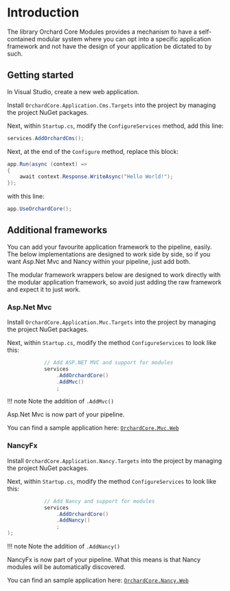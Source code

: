 # Introduction

The library Orchard Core Modules provides a mechanism to have a self-contained modular system where you can opt into a specific application framework and not have the design of your application be dictated to by such.

## Getting started

In Visual Studio, create a new web application.

Install `OrchardCore.Application.Cms.Targets` into the project by managing the project NuGet packages.

Next, within `Startup.cs`, modify the `ConfigureServices` method, add this line:

```csharp
services.AddOrchardCms();
```

Next, at the end of the `Configure` method, replace this block:

```csharp
app.Run(async (context) =>
{
    await context.Response.WriteAsync("Hello World!");
});
```

with this line:

```csharp
app.UseOrchardCore();
```

## Additional frameworks

You can add your favourite application framework to the pipeline, easily. The below implementations are designed to work side by side, so if you want Asp.Net Mvc and Nancy within your pipeline, just add both.

The modular framework wrappers below are designed to work directly with the modular application framework, so avoid just adding the raw framework and expect it to just work.

### Asp.Net Mvc

Install `OrchardCore.Application.Mvc.Targets` into the project by managing the project NuGet packages.

Next, within `Startup.cs`, modify the method `ConfigureServices` to look like this:

```csharp
            // Add ASP.NET MVC and support for modules
            services
                .AddOrchardCore()
                .AddMvc()
                ;
```

!!! note
    Note the addition of `.AddMvc()`

Asp.Net Mvc is now part of your pipeline.

You can find a sample application here: [`OrchardCore.Mvc.Web`](../../../OrchardCore.Mvc.Web/Startup.cs)

### NancyFx

Install `OrchardCore.Application.Nancy.Targets` into the project by managing the project NuGet packages.

Next, within `Startup.cs`, modify the method `ConfigureServices` to look like this:

```csharp
            // Add Nancy and support for modules
            services
                .AddOrchardCore()
                .AddNancy()
                ;
);
```

!!! note
    Note the addition of `.AddNancy()`

NancyFx is now part of your pipeline. What this means is that Nancy modules will be automatically discovered.

You can find an sample application here: [`OrchardCore.Nancy.Web`](../../../OrchardCore.Nancy.Web/Startup.cs)
